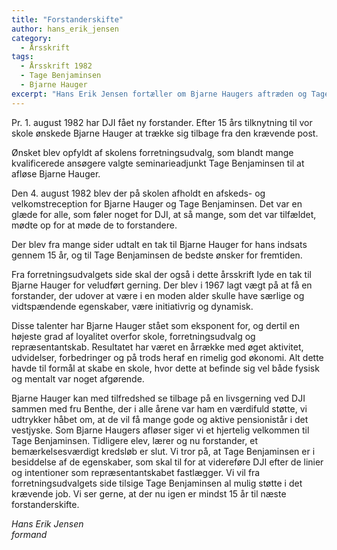 ```yaml
---
title: "Forstanderskifte"
author: hans_erik_jensen
category:
  - Årsskrift
tags:
  - Årsskrift 1982
  - Tage Benjaminsen
  - Bjarne Hauger
excerpt: "Hans Erik Jensen fortæller om Bjarne Haugers aftræden og Tage Benjaminsens start som forstander."
---
```


Pr. 1. august 1982 har DJI fået ny forstander. Efter 15 års tilknytning til vor skole ønskede Bjarne Hauger at trække sig tilbage fra den krævende post.

Ønsket blev opfyldt af skolens forretningsudvalg, som blandt mange kvalificerede ansøgere valgte seminarieadjunkt Tage Benjaminsen til at afløse Bjarne Hauger.

Den 4. august 1982 blev der på skolen afholdt en afskeds- og velkomstreception for Bjarne Hauger og Tage Benjaminsen. Det var en glæde for alle, som føler noget for DJI, at så mange, som det var tilfældet, mødte op for at møde de to forstandere.

Der blev fra mange sider udtalt en tak til Bjarne Hauger for hans indsats gennem 15 år, og til Tage Benjaminsen de bedste ønsker for fremtiden.

Fra forretningsudvalgets side skal der også i dette årsskrift lyde en tak til Bjarne Hauger for veludført gerning. Der blev i 1967 lagt vægt på at få en forstander, der udover at være i en moden alder skulle have særlige og vidtspændende egenskaber, være initiativrig og dynamisk.

Disse talenter har Bjarne Hauger stået som eksponent for, og dertil en højeste grad af loyalitet overfor skole, forretningsudvalg og repræsentantskab. Resultatet har været en årrække med øget aktivitet, udvidelser, forbedringer og på trods heraf en rimelig god økonomi. Alt dette havde til formål at skabe en skole, hvor dette at befinde sig vel både fysisk og mentalt var noget afgørende.

Bjarne Hauger kan med tilfredshed se tilbage på en livsgerning ved DJI sammen med fru Benthe, der i alle årene var ham en værdifuld støtte, vi udtrykker håbet om, at de vil få mange gode og aktive pensionistår i det vestjyske. Som Bjarne Haugers afløser siger vi et hjertelig velkommen til Tage Benjaminsen. Tidligere elev, lærer og nu forstander, et bemærkelsesværdigt kredsløb er slut. Vi tror på, at Tage Benjaminsen er i besiddelse af de egenskaber, som skal til for at videreføre DJI efter de linier og intentioner som repræsentantskabet fastlægger. Vi vil fra forretningsudvalgets side tilsige Tage Benjaminsen al mulig støtte i det krævende job. Vi ser gerne, at der nu igen er mindst 15 år til næste forstanderskifte.

_Hans Erik Jensen_  
_formand_
